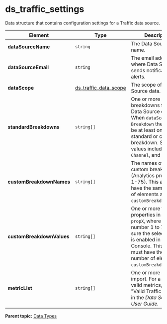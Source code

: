 # ds_traffic_settings

Data structure that contains configuration settings for a Traffic data source.

|Element|Type|Description|
|-------|----|-----------|
|**dataSourceName** |`string` | The Data Source's name. |
|**dataSourceEmail** |`string` | The email address where Data Sources sends notifications and alerts. |
|**dataScope** |[ds_traffic_data_scope](r_ds_traffic_data_scope.md#) | The scope of the Data Source data. |
|**standardBreakdowns** |`string[]` | One or more standard breakdowns for the Data Source data. When `dataScope = Breakdown` there must be at least one standard or custom breakdown. Supported values include `Page`, `Channel`, and `Server`. |
|**customBreakdownNames** |`string[]` | The names of each custom breakdown (Analytics properties 1-75). This array must have the same number of elements as `customBreakdownValues`. |
|**customBreakdownValues** |`string[]` | One or more traffic properties in the form `propX`, where *X* is a number 1 to 75. Make sure the selected prop is enabled in Admin Console. This array must have the same number of elements as `customBreakdownNames`. |
|**metricList** |`string[]` | One or more events to import. For a list of valid metrics, see "Valid Traffic Metrics" in the *Data Sources User Guide*. |

**Parent topic:** [Data Types](../data_types/c_data_types.md)

